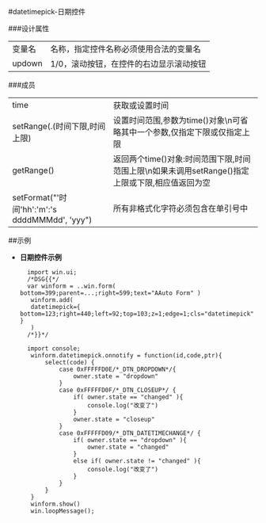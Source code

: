 ﻿#datetimepick-日期控件


###设计属性
<table>
	<tr><td>变量名</td><td>名称，指定控件名称必须使用合法的变量名</td></tr>
	<tr><td>updown</td><td>1/0，滚动按钮，在控件的右边显示滚动按钮</td></tr>
</table>	
###成员
<table>
	<tr><td>time</td><td>获取或设置时间</td></tr>
	<tr><td>setRange(.(时间下限,时间上限)</td><td>设置时间范围,参数为time()对象\n可省略其中一个参数,仅指定下限或仅指定上限</td></tr>
	<tr><td>getRange()</td><td>返回两个time()对象:时间范围下限,时间范围上限\n如果未调用setRange()指定上限或下限,相应值返回为空</td></tr>
	<tr><td>setFormat("'时间'hh':'m':'s ddddMMMdd', 'yyy")</td><td>所有非格式化字符必须包含在单引号中</td></tr>
</table>

##示例
* **日期控件示例**

		import win.ui;
		/*DSG{{*/
		var winform = ..win.form( bottom=399;parent=...;right=599;text="AAuto Form" )
		 winform.add( 
		 datetimepick={ bottom=123;right=440;left=92;top=103;z=1;edge=1;cls="datetimepick" }
		 )
		/*}}*/
		
		import console;
		 winform.datetimepick.onnotify = function(id,code,ptr){ 		
		     select(code) {
		         case 0xFFFFFD0E/*_DTN_DROPDOWN*/{
		             owner.state = "dropdown"
		         }
		         case 0xFFFFFD0F/*_DTN_CLOSEUP*/ {
		             if( owner.state == "changed" ){
		                 console.log("改变了")
		             }
		             owner.state = "closeup"
		         }
		         case 0xFFFFFD09/*_DTN_DATETIMECHANGE*/ {
		             if( owner.state == "dropdown" ){
		                 owner.state = "changed"
		             }
		             else if( owner.state != "changed" ){
		                 console.log("改变了")
		             }		             
		         } 
		     }
		 }
		 winform.show() 
		 win.loopMessage();